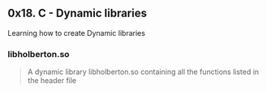 ## 0x18. C - Dynamic libraries
Learning how to create Dynamic libraries

### libholberton.so
> A dynamic library libholberton.so containing all the functions listed in the
> header file

